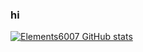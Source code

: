 ### hi
[![Elements6007 GitHub stats](https://github-readme-stats.vercel.app/api?username=Elements6007&show_icons=true&theme=nord)](https://github.com/anuraghazra/github-readme-stats)
